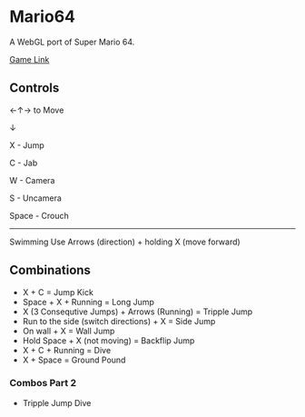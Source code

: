 # Mario64
A WebGL port of Super Mario 64.

[Game Link](https://someonecantcode.github.io/Mario64)

## Controls


←↑→ to Move 

  ↓

X - Jump

C - Jab

W - Camera

S - Uncamera

Space - Crouch

---
Swimming
Use Arrows (direction) + holding X (move forward)

## Combinations
* X + C = Jump Kick
* Space + X + Running = Long Jump
* X (3 Consequtive Jumps) + Arrows (Running) = Tripple Jump
* Run to the side (switch directions) + X = Side Jump
* On wall + X = Wall Jump
* Hold Space + X (not moving) = Backflip Jump
* X + C + Running =  Dive 
* X + Space  = Ground Pound

### Combos Part 2

* Tripple Jump Dive
  

